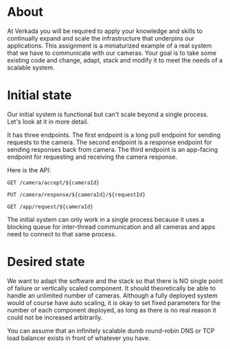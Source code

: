 # About

At Verkada you will be required to apply your knowledge and skills to continually expand and scale the infrastructure that underpins our applications. This assignment is a miniaturized example of a real system that we have to communicate with our cameras. Your goal is to take some existing code and change, adapt, stack and modify it to meet the needs of a scalable system.

# Initial state

Our initial system is functional but can't scale beyond a single process. Let's look at it in more detail.

It has three endpoints. The first endpoint is a long poll endpoint for sending requests to the camera. The second endpoint is a response endpoint for sending responses back from camera. The third endpoint is an app-facing endpoint for requesting and receiving the camera response.

Here is the API:

`GET /camera/accept/${cameraId}`

`PUT /camera/response/${cameraId}/${requestId}`

`GET /app/request/${cameraId}`

The initial system can only work in a single process because it uses a blocking queue for inter-thread communication and all cameras and apps need to connect to that same process.

# Desired state

We want to adapt the software and the stack so that there is NO single point of failure or vertically scaled component. It should theoretically be able to handle an unlimited number of cameras. Although a fully deployed system would of course have auto scaling, it is okay to set fixed parameters for the number of each component deployed, as long as there is no real reason it could not be increased arbitrarily.

You can assume that an infinitely scalable dumb round-robin DNS or TCP load balancer exists in front of whatever you have.


